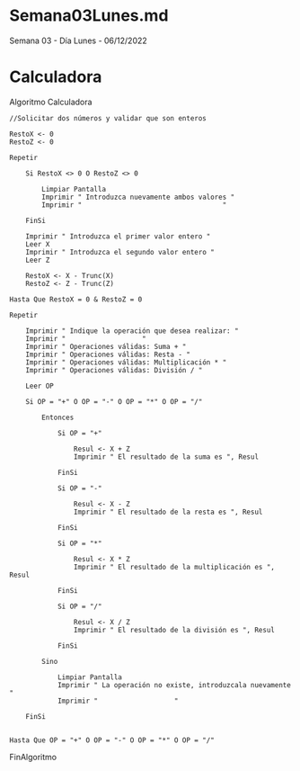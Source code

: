 # Semana03Lunes.md
Semana 03 - Día Lunes - 06/12/2022

# Calculadora

Algoritmo Calculadora
	
	//Solicitar dos números y validar que son enteros
	
	RestoX <- 0
	RestoZ <- 0
	
	Repetir
		
		Si RestoX <> 0 O RestoZ <> 0
			
			Limpiar Pantalla
			Imprimir " Introduzca nuevamente ambos valores "
			Imprimir "                                   "
			
		FinSi
		
		Imprimir " Introduzca el primer valor entero "
		Leer X
		Imprimir " Introduzca el segundo valor entero "
		Leer Z
		
		RestoX <- X - Trunc(X)
		RestoZ <- Z - Trunc(Z)

	Hasta Que RestoX = 0 & RestoZ = 0
	
	Repetir
		
		Imprimir " Indique la operación que desea realizar: "
		Imprimir "                   "
		Imprimir " Operaciones válidas: Suma + "
		Imprimir " Operaciones válidas: Resta - "
		Imprimir " Operaciones válidas: Multiplicación * "
		Imprimir " Operaciones válidas: División / "
		
		Leer OP
		
		Si OP = "+" O OP = "-" O OP = "*" O OP = "/"
			
			Entonces
			
				Si OP = "+"
				
					Resul <- X + Z
					Imprimir " El resultado de la suma es ", Resul
					
				FinSi
				
				Si OP = "-"
					
					Resul <- X - Z
					Imprimir " El resultado de la resta es ", Resul
					
				FinSi
				
				Si OP = "*"
					
					Resul <- X * Z
					Imprimir " El resultado de la multiplicación es ", Resul
					
				FinSi
				
				Si OP = "/"
					
					Resul <- X / Z
					Imprimir " El resultado de la división es ", Resul
					
				FinSi
					
			Sino
				
				Limpiar Pantalla
				Imprimir " La operación no existe, introduzcala nuevamente  "
				Imprimir "                   "
				
		FinSi
			
	
	Hasta Que OP = "+" O OP = "-" O OP = "*" O OP = "/"
	
FinAlgoritmo


